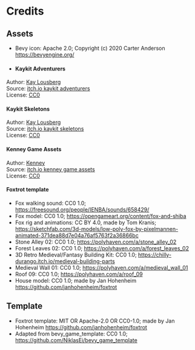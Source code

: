 # Credits

## Assets

- Bevy icon: Apache 2.0; Copyright (c) 2020 Carter Anderson https://bevyengine.org/
- #### Kaykit Adventurers
Author: [Kay Lousberg](www.kaylousberg.com)  
Source: [itch.io kaykit adventurers](https://kaylousberg.itch.io/kaykit-adventurers)  
License: [CC0](https://creativecommons.org/publicdomain/zero/1.0/)

#### Kaykit Skeletons
Author: [Kay Lousberg](www.kaylousberg.com)  
Source: [itch.io kaykit skeletons](https://kaylousberg.itch.io/kaykit-skeletons)  
License: [CC0](https://creativecommons.org/publicdomain/zero/1.0/)

#### Kenney Game Assets
Author: [Kenney](https://www.kenney.nl/)  
Source: [itch.io kenney game assets](https://kenney.itch.io/kenney-game-assets)  
License: [CC0](https://creativecommons.org/publicdomain/zero/1.0/)

#### Foxtrot template
- Fox walking sound: CC0 1.0; https://freesound.org/people/IENBA/sounds/658429/
- Fox model: CC0 1.0; https://opengameart.org/content/fox-and-shiba
- Fox rig and animations: CC BY 4.0, made by Tom Kranis; https://sketchfab.com/3d-models/low-poly-fox-by-pixelmannen-animated-371dea88d7e04a76af5763f2a36866bc
- Stone Alley 02: CC0 1.0; https://polyhaven.com/a/stone_alley_02
- Forest Leaves 02: CC0 1.0; https://polyhaven.com/a/forest_leaves_02
- 3D Retro Medieval/Fantasy Building Kit: CC0 1.0; https://chilly-durango.itch.io/medieval-building-parts
- Medieval Wall 01: CC0 1.0; https://polyhaven.com/a/medieval_wall_01
- Roof 09: CC0 1.0; https://polyhaven.com/a/roof_09
- House model: CC0 1.0; made by Jan Hohenheim https://github.com/janhohenheim/foxtrot

## Template

- Foxtrot template: MIT OR Apache-2.0 OR CC0-1.0; made by Jan Hohenheim https://github.com/janhohenheim/foxtrot
- Adapted from bevy_game_template: CC0 1.0; https://github.com/NiklasEi/bevy_game_template 
